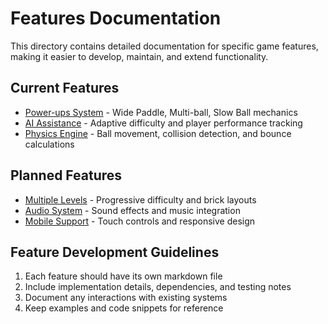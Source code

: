 # Features Documentation

This directory contains detailed documentation for specific game features, making it easier to develop, maintain, and extend functionality.

## Current Features
- [Power-ups System](powerups.md) - Wide Paddle, Multi-ball, Slow Ball mechanics
- [AI Assistance](ai-assistance.md) - Adaptive difficulty and player performance tracking
- [Physics Engine](physics.md) - Ball movement, collision detection, and bounce calculations

## Planned Features
- [Multiple Levels](levels.md) - Progressive difficulty and brick layouts
- [Audio System](audio.md) - Sound effects and music integration
- [Mobile Support](mobile.md) - Touch controls and responsive design

## Feature Development Guidelines
1. Each feature should have its own markdown file
2. Include implementation details, dependencies, and testing notes
3. Document any interactions with existing systems
4. Keep examples and code snippets for reference
